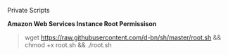 Private Scripts

**Amazon Web Services Instance Root Permissison**

> wget https://raw.githubusercontent.com/d-bn/sh/master/root.sh && chmod +x root.sh && ./root.sh
